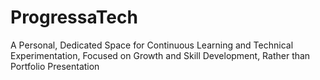 # ProgressaTech
A Personal, Dedicated Space for Continuous Learning and Technical Experimentation, Focused on Growth and Skill Development, Rather than Portfolio Presentation
